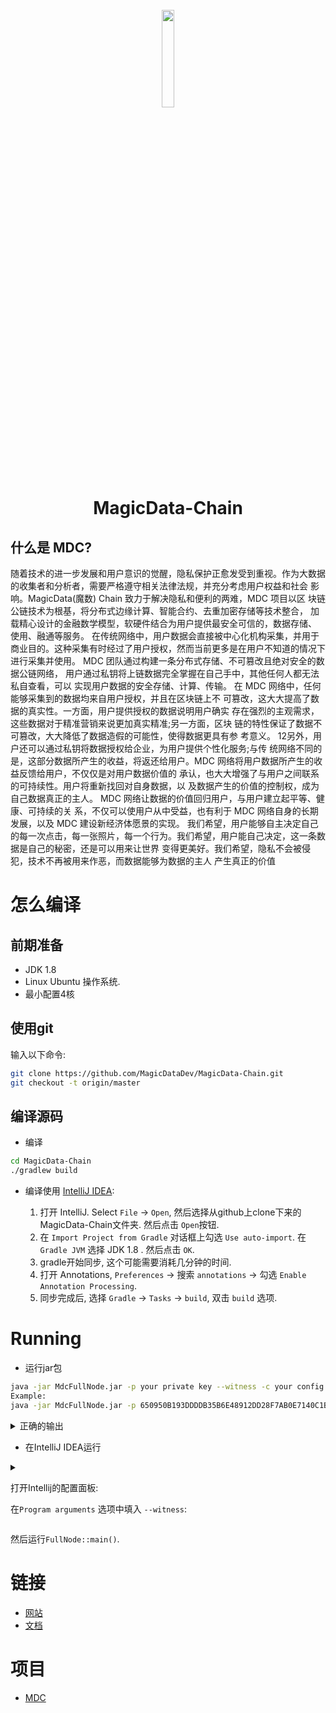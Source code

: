 
<h1 align="center">
  <br>
  <img width=20% src="https://magic-data.s3-ap-southeast-1.amazonaws.com/files/logo.png?raw=true">
  <br>
  MagicData-Chain
  <br>
</h1>

## 什么是 MDC?

随着技术的进一步发展和用户意识的觉醒，隐私保护正愈发受到重视。作为大数据的收集者和分析者，需要严格遵守相关法律法规，并充分考虑用户权益和社会
影响。MagicData(魔数) Chain 致力于解决隐私和便利的两难，MDC 项目以区 块链公链技术为根基，将分布式边缘计算、智能合约、去重加密存储等技术整合， 加载精心设计的金融数学模型，软硬件结合为用户提供最安全可信的，数据存储、 使用、融通等服务。
在传统网络中，用户数据会直接被中心化机构采集，并用于商业目的。这种采集有时经过了用户授权，然而当前更多是在用户不知道的情况下进行采集并使用。
MDC 团队通过构建一条分布式存储、不可篡改且绝对安全的数据公链网络， 用户通过私钥将上链数据完全掌握在自己手中，其他任何人都无法私自查看，可以 实现用户数据的安全存储、计算、传输。
在 MDC 网络中，任何能够采集到的数据均来自用户授权，并且在区块链上不 可篡改，这大大提高了数据的真实性。一方面，用户提供授权的数据说明用户确实 存在强烈的主观需求，这些数据对于精准营销来说更加真实精准;另一方面，区块 链的特性保证了数据不可篡改，大大降低了数据造假的可能性，使得数据更具有参 考意义。
12另外，用户还可以通过私钥将数据授权给企业，为用户提供个性化服务;与传
统网络不同的是，这部分数据所产生的收益，将返还给用户。MDC 网络将用户数据所产生的收益反馈给用户，不仅仅是对用户数据价值的 承认，也大大增强了与用户之间联系的可持续性。用户将重新找回对自身数据，以 及数据产生的价值的控制权，成为自己数据真正的主人。
MDC 网络让数据的价值回归用户，与用户建立起平等、健康、可持续的关 系，不仅可以使用户从中受益，也有利于 MDC 网络自身的长期发展，以及 MDC 建设新经济体愿景的实现。
我们希望，用户能够自主决定自己的每一次点击，每一张照片，每一个行为。我们希望，用户能自己决定，这一条数据是自己的秘密，还是可以用来让世界
变得更美好。我们希望，隐私不会被侵犯，技术不再被用来作恶，而数据能够为数据的主人
产生真正的价值

# 怎么编译

## 前期准备

* JDK 1.8
* Linux Ubuntu 操作系统.
* 最小配置4核

## 使用git

输入以下命令:
```bash
git clone https://github.com/MagicDataDev/MagicData-Chain.git
git checkout -t origin/master
```


## 编译源码

* 编译

```bash
cd MagicData-Chain
./gradlew build
```


* 编译使用 [IntelliJ IDEA](https://www.jetbrains.com/idea/):

  1. 打开 IntelliJ. Select `File` -> `Open`, 然后选择从github上clone下来的 MagicData-Chain文件夹. 然后点击 `Open`按钮.
  2. 在 `Import Project from Gradle` 对话框上勾选 `Use auto-import`. 在 `Gradle JVM` 选择 JDK 1.8 . 然后点击 `OK`.
  3. gradle开始同步, 这个可能需要消耗几分钟的时间.
  4. 打开 Annotations, `Preferences` -> 搜索 `annotations` -> 勾选 `Enable Annotation Processing`.
  5. 同步完成后, 选择 `Gradle` -> `Tasks` -> `build`, 双击 `build` 选项.
  
# Running

* 运行jar包

```bash
java -jar MdcFullNode.jar -p your private key --witness -c your config.conf
Example:
java -jar MdcFullNode.jar -p 650950B193DDDDB35B6E48912DD28F7AB0E7140C1BFDEFD493348F02295BD812 --witness -c /data/mdc/config.conf

```
<details>
<summary>正确的输出</summary>

```bash

14:57:34.258 INFO  [main] [app](FullNode.java:44) Full node running.
14:57:34.607 INFO  [main] [app](Args.java:1218) Bind address wasn't set, Punching to identify it...
14:57:34.613 INFO  [main] [app](Args.java:1221) UDP local bound to: 172.21.0.137
14:57:34.615 INFO  [main] [app](Args.java:1340)

14:57:34.615 INFO  [main] [app](Args.java:1341) ************************ Net config ************************
14:57:34.615 INFO  [main] [app](Args.java:1342) P2P version: 99988
14:57:34.615 INFO  [main] [app](Args.java:1343) Bind IP: 172.21.0.137
14:57:34.615 INFO  [main] [app](Args.java:1344) MAX ACTIVE WITNESS NUM 6
14:57:34.616 INFO  [main] [app](Args.java:1345) External IP: null
14:57:34.616 INFO  [main] [app](Args.java:1346) Listen port: 18888
14:57:34.616 INFO  [main] [app](Args.java:1347) Discover enable: true
14:57:34.616 INFO  [main] [app](Args.java:1348) Active node size: 0
14:57:34.616 INFO  [main] [app](Args.java:1349) Passive node size: 0
14:57:34.616 INFO  [main] [app](Args.java:1350) FastForward node size: 0
14:57:34.616 INFO  [main] [app](Args.java:1351) Seed node size: 1
14:57:34.616 INFO  [main] [app](Args.java:1352) Max connection: 30
14:57:34.616 INFO  [main] [app](Args.java:1353) Max connection with same IP: 2
14:57:34.616 INFO  [main] [app](Args.java:1354) Solidity threads: 8
14:57:34.616 INFO  [main] [app](Args.java:1355) ************************ Backup config ************************
14:57:34.616 INFO  [main] [app](Args.java:1356) Backup listen port: 10001
14:57:34.616 INFO  [main] [app](Args.java:1357) Backup member size: 0
14:57:34.616 INFO  [main] [app](Args.java:1358) Backup priority: 8
14:57:34.617 INFO  [main] [app](Args.java:1359) ************************ Code version *************************
14:57:34.617 INFO  [main] [app](Args.java:1360) Code version : 3.6.1
14:57:34.617 INFO  [main] [app](Args.java:1361) Version name: Lemon-v1.0
14:57:34.617 INFO  [main] [app](Args.java:1362) Version code: 10942
14:57:34.617 INFO  [main] [app](Args.java:1363) ************************ DB config *************************
14:57:34.617 INFO  [main] [app](Args.java:1364) DB version : 2
14:57:34.617 INFO  [main] [app](Args.java:1365) DB engine : LEVELDB
14:57:34.617 INFO  [main] [app](Args.java:1366) ***************************************************************
14:57:34.617 INFO  [main] [app](Args.java:1367)

14:57:34.617 INFO  [main] [app](FullNode.java:58) not in debug mode, it will check energy time
14:57:34.705 INFO  [main] [o.t.c.a.MdcApplicationContext](AbstractApplicationContext.java:573) Refreshing org.mdc.common.application.MdcApplicationContext@7b02881e: startup date [Wed Jan 08 14:57:34 CST 2020]; root of context hierarchy
14:57:35.524 INFO  [main] [o.s.b.f.a.AutowiredAnnotationBeanPostProcessor](AutowiredAnnotationBeanPostProcessor.java:153) JSR-330 'javax.inject.Inject' annotation found and supported for autowiring
14:57:35.693 INFO  [main] [app](DefaultConfig.java:65) key-value data source created.
14:57:36.150 INFO  [main] [DB](DynamicPropertiesStore.java:1575) update latest block header timestamp = 0
14:57:36.150 INFO  [main] [DB](DynamicPropertiesStore.java:1583) update latest block header number = 0
14:57:36.155 INFO  [main] [DB](DynamicPropertiesStore.java:1591) update latest block header id = 00
14:57:36.156 INFO  [main] [DB](DynamicPropertiesStore.java:1596) update state flag = 0
14:57:36.189 INFO  [main] [DB](DynamicPropertiesStore.java:1698) update allow protobuf number = 0
14:57:36.325 INFO  [main] [DB](Manager.java:520) create genesis block
14:57:36.326 INFO  [main] [DB](Manager.java:526) save block: BlockCapsule

```
</details>


</details>

* 在IntelliJ IDEA运行
  
<details>
<summary>

打开Intellij的配置面板:

<summary>

在`Program arguments` 选项中填入 `--witness`:

</summary>

</details> 
  
然后运行`FullNode::main()`.

# 链接

* [网站](https://home.magicdata.io)
* [文档](https://magicdata.io/app/whitepaper.pdf)

# 项目

* [MDC](https://github.com/MagicDataDev/MagicData-Chain.git)
